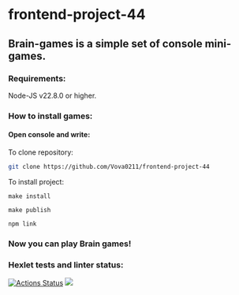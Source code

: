 # frontend-project-44
## Brain-games is a simple set of console mini-games.
### Requirements:

  Node-JS v22.8.0 or higher.

### How to install games:
#### Open console and write:
  To clone repository:
  ```sh
git clone https://github.com/Vova0211/frontend-project-44
```
  To install project:
  ```
make install
```
  ```
make publish
```
  ```
npm link
```

### Now you can play Brain games!

### Hexlet tests and linter status:
[![Actions Status](https://github.com/Vova0211/frontend-project-44/actions/workflows/hexlet-check.yml/badge.svg)](https://github.com/Vova0211/frontend-project-44/actions)
<a href="https://codeclimate.com/github/Vova0211/frontend-project-44/maintainability"><img src="https://api.codeclimate.com/v1/badges/e505dc23fb3c2be4e277/maintainability" /></a>
